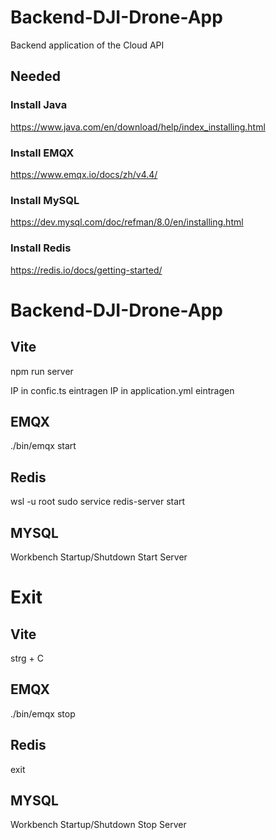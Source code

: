 # Backend-DJI-Drone-App
Backend application of the Cloud API

## Needed

### Install Java
https://www.java.com/en/download/help/index_installing.html

### Install EMQX
https://www.emqx.io/docs/zh/v4.4/

### Install MySQL
https://dev.mysql.com/doc/refman/8.0/en/installing.html

### Install Redis
https://redis.io/docs/getting-started/

# Backend-DJI-Drone-App

## Vite
npm run server

IP in confic.ts eintragen
IP in application.yml eintragen

## EMQX
./bin/emqx start

## Redis
wsl -u root
sudo service redis-server start

## MYSQL
Workbench Startup/Shutdown
Start Server

# Exit
## Vite
strg + C

## EMQX
./bin/emqx stop

## Redis
exit

## MYSQL
Workbench Startup/Shutdown
Stop Server
